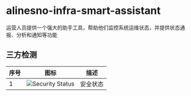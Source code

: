 # alinesno-infra-smart-assistant
运营人员提供一个强大的助手工具，帮助他们监控系统运维状态，并提供状态通报、分析和通知等功能

## 三方检测

|序号|图标|描述|
|---|---|---|
|1|![Security Status](https://www.murphysec.com/platform3/v31/badge/1699429633627914240.svg)|安全状态| 
